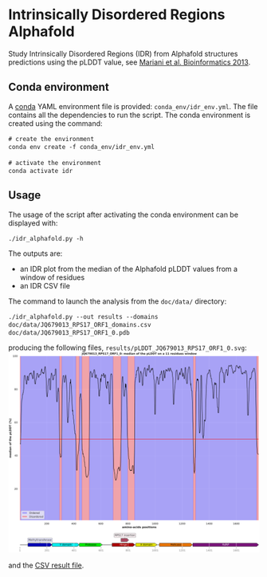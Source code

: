 # Intrinsically Disordered Regions Alphafold

Study Intrinsically Disordered Regions (IDR) from Alphafold structures predictions using the pLDDT value, see [Mariani et al. Bioinformatics 2013](https://academic.oup.com/bioinformatics/article/29/21/2722/195896).

## Conda environment

A [conda](https://docs.conda.io/projects/conda/en/latest/index.html) YAML environment file is provided: `conda_env/idr_env.yml`. The file contains all the dependencies to run the script.
The conda environment is created using the command:
```shell script
# create the environment
conda env create -f conda_env/idr_env.yml

# activate the environment
conda activate idr
```

## Usage

The usage of the script after activating the conda environment can be displayed with:

```shell script
./idr_alphafold.py -h
```

The outputs are:
- an IDR plot from the median of the Alphafold pLDDT values from a window of residues
- an IDR CSV file

The command to launch the analysis from the `doc/data/` directory:
```shell
./idr_alphafold.py --out results --domains doc/data/JQ679013_RPS17_ORF1_domains.csv doc/data/JQ679013_RPS17_ORF1_0.pdb
```

producing the following files, `results/pLDDT_JQ679013_RPS17_ORF1_0.svg`:
![IDR plot](doc/_static/pLDDT_JQ679013_RPS17_ORF1_0.svg)

and the <a href="https://github.com/njeanne/idr_alphafold/blob/main/doc/_static/pLDDT_JQ679013_RPS17_ORF1_0.csv">CSV result file</a>.
